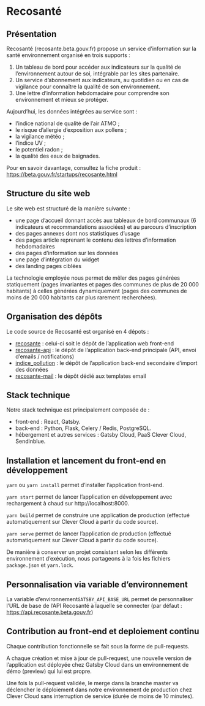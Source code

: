 # Recosanté

## Présentation

Recosanté (recosante.beta.gouv.fr) propose un service d’information sur la santé environnement organisé en trois supports :

1. Un tableau de bord pour accéder aux indicateurs sur la qualité de l’environnement autour de soi, intégrable par les sites partenaire.
2. Un service d’abonnement aux indicateurs, au quotidien ou en cas de vigilance pour connaître la qualité de son environnement.
3. Une lettre d’information hebdomadaire pour comprendre son environnement et mieux se protéger.

Aujourd’hui, les données intégrées au service sont :
- l’indice national de qualité de l’air ATMO ;
- le risque d’allergie d’exposition aux pollens ;
- la vigilance météo ;
- l’indice UV ;
- le potentiel radon ;
- la qualité des eaux de baignades.

Pour en savoir davantage, consultez la fiche produit : https://beta.gouv.fr/startups/recosante.html

## Structure du site web

Le site web est structuré de la manière suivante :
- une page d’accueil donnant accès aux tableaux de bord communaux (6 indicateurs et recommandations associées) et au parcours d’inscription
- des pages annexes dont nos statistiques d’usage
- des pages article reprenant le contenu des lettres d’information hebdomadaires
- des pages d’information sur les données
- une page d’intégration du widget
- des landing pages ciblées

La technologie employée nous permet de mêler des pages générées statiquement (pages invariantes et pages des communes de plus de 20 000 habitants) à celles générées dynamiquement (pages des communes de moins de 20 000 habitants car plus rarement recherchées).

## Organisation des dépôts

Le code source de Recosanté est organisé en 4 dépots :
- [recosante](https://github.com/betagouv/recosante) : celui-ci soit le dépôt de l’application web front-end
- [recosante-api](https://github.com/betagouv/recosante-api) : le dépôt de l’application back-end principale (API, envoi d’emails / notifications)
- [indice_pollution](https://github.com/betagouv/indice_pollution) : le dépôt de l’application back-end secondaire d’import des données
- [recosante-mail](https://github.com/betagouv/recosante-mail) : le dépôt dédié aux templates email

## Stack technique

Notre stack technique est principalement composée de :
- front-end : React, Gatsby.
- back-end : Python, Flask, Celery / Redis, PostgreSQL.
- hébergement et autres services : Gatsby Cloud, PaaS Clever Cloud, Sendinblue.

## Installation et lancement du front-end en développement

`yarn` ou `yarn install` permet d’installer l’application front-end.

`yarn start` permet de lancer l’application en développement avec rechargement à chaud sur http://localhost:8000.

`yarn build` permet de construire une application de production (effectué automatiquement sur Clever Cloud à partir du code source).

`yarn serve` permet de lancer l’application de production (effectué automatiquement sur Clever Cloud à partir du code source).

De manière à conserver un projet consistant selon les différents environnement d’exécution, nous partageons à la fois les fichiers `package.json` et `yarn.lock`.

## Personnalisation via variable d’environnement

La variable d’environnement`GATSBY_API_BASE_URL` permet de personnaliser l’URL de base de l’API Recosanté à laquelle se connecter (par défaut : https://api.recosante.beta.gouv.fr) 

## Contribution au front-end et deploiement continu

Chaque contribution fonctionnelle se fait sous la forme de pull-requests.

A chaque création et mise à jour de pull-request, une nouvelle version de l’application est déployée chez Gatsby Cloud dans un environnement de démo (preview) qui lui est propre.

Une fois la pull-request validée, le merge dans la branche master va déclencher le déploiement dans notre environnement de production chez Clever Cloud sans interruption de service (durée de moins de 10 minutes).
